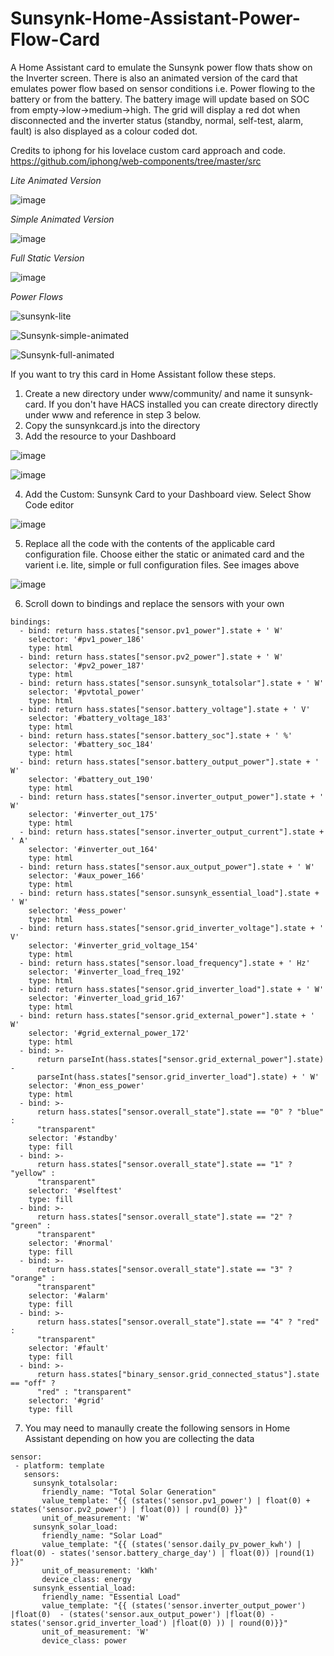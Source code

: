 # Sunsynk-Home-Assistant-Power-Flow-Card
A Home Assistant card to emulate the Sunsynk power flow thats show on the Inverter screen. There is also an animated version of the card that emulates power flow based on sensor conditions i.e. Power flowing to the battery or from the battery. The battery image will update based on SOC from empty->low->medium->high. The grid will display a red dot when disconnected and the inverter status (standby, normal, self-test, alarm, fault) is also displayed as a colour coded dot.

Credits to iphong for his lovelace custom card approach and code. https://github.com/iphong/web-components/tree/master/src

*Lite Animated Version*

![image](https://user-images.githubusercontent.com/7227275/233628070-140eabd5-102b-4b60-ae0d-8acb943f7665.png)

*Simple Animated Version*

![image](https://user-images.githubusercontent.com/7227275/225121107-5830cf18-1e5a-40be-ad51-af0b59e44d97.png)

*Full Static Version*

![image](https://user-images.githubusercontent.com/7227275/224840218-0e450540-7870-46fd-a0bf-53352a6413d2.png)

*Power Flows*

![sunsynk-lite](https://user-images.githubusercontent.com/7227275/226348214-98dc4307-aac0-443c-83ce-b4ee6fffa69c.svg)

![Sunsynk-simple-animated](https://user-images.githubusercontent.com/7227275/224926146-ce121e6d-75a6-4299-ae61-52536937bb1b.svg)

![Sunsynk-full-animated](https://user-images.githubusercontent.com/7227275/224926168-f1c1441c-67c7-4b72-a289-9a4cba3cc1c9.svg)


If you want to try this card in Home Assistant follow these steps.

1. Create a new directory under www/community/ and name it sunsynk-card. If you don't have HACS installed you can create directory directly under www and reference in step 3 below.
2. Copy the sunsynkcard.js into the directory
3. Add the resource to your Dashboard 

![image](https://user-images.githubusercontent.com/7227275/224839022-a08f7819-59e2-420b-82e3-354052de1f19.png)

![image](https://user-images.githubusercontent.com/7227275/233791175-2835ad0e-8e7a-49d1-83ea-4651d6c99f38.png)

4. Add the Custom: Sunsynk Card to your Dashboard view. Select Show Code editor

![image](https://user-images.githubusercontent.com/7227275/224839119-278e002b-4465-4e9e-b87c-8e15f6067ef4.png)

5. Replace all the code with the contents of the applicable card configuration file. Choose either the static or animated card and the varient i.e. lite, simple or full configuration files. See images above

![image](https://user-images.githubusercontent.com/7227275/224839288-6ca158f8-fdc7-4f72-a2b8-7e1f1854e3c4.png)

6. Scroll down to bindings and replace the sensors with your own
```
bindings:
  - bind: return hass.states["sensor.pv1_power"].state + ' W'
    selector: '#pv1_power_186'
    type: html
  - bind: return hass.states["sensor.pv2_power"].state + ' W'
    selector: '#pv2_power_187'
    type: html
  - bind: return hass.states["sensor.sunsynk_totalsolar"].state + ' W'
    selector: '#pvtotal_power'
    type: html
  - bind: return hass.states["sensor.battery_voltage"].state + ' V'
    selector: '#battery_voltage_183'
    type: html
  - bind: return hass.states["sensor.battery_soc"].state + ' %'
    selector: '#battery_soc_184'
    type: html
  - bind: return hass.states["sensor.battery_output_power"].state + ' W'
    selector: '#battery_out_190'
    type: html
  - bind: return hass.states["sensor.inverter_output_power"].state + ' W'
    selector: '#inverter_out_175'
    type: html
  - bind: return hass.states["sensor.inverter_output_current"].state + ' A'
    selector: '#inverter_out_164'
    type: html
  - bind: return hass.states["sensor.aux_output_power"].state + ' W'
    selector: '#aux_power_166'
    type: html
  - bind: return hass.states["sensor.sunsynk_essential_load"].state + ' W'
    selector: '#ess_power'
    type: html
  - bind: return hass.states["sensor.grid_inverter_voltage"].state + ' V'
    selector: '#inverter_grid_voltage_154'
    type: html
  - bind: return hass.states["sensor.load_frequency"].state + ' Hz'
    selector: '#inverter_load_freq_192'
    type: html
  - bind: return hass.states["sensor.grid_inverter_load"].state + ' W'
    selector: '#inverter_load_grid_167'
    type: html
  - bind: return hass.states["sensor.grid_external_power"].state + ' W'
    selector: '#grid_external_power_172'
    type: html
  - bind: >-
      return parseInt(hass.states["sensor.grid_external_power"].state) -
      parseInt(hass.states["sensor.grid_inverter_load"].state) + ' W'
    selector: '#non_ess_power'
    type: html
  - bind: >-
      return hass.states["sensor.overall_state"].state == "0" ? "blue" :
      "transparent"
    selector: '#standby'
    type: fill
  - bind: >-
      return hass.states["sensor.overall_state"].state == "1" ? "yellow" :
      "transparent"
    selector: '#selftest'
    type: fill
  - bind: >-
      return hass.states["sensor.overall_state"].state == "2" ? "green" :
      "transparent"
    selector: '#normal'
    type: fill
  - bind: >-
      return hass.states["sensor.overall_state"].state == "3" ? "orange" :
      "transparent"
    selector: '#alarm'
    type: fill
  - bind: >-
      return hass.states["sensor.overall_state"].state == "4" ? "red" :
      "transparent"
    selector: '#fault'
    type: fill
  - bind: >-
      return hass.states["binary_sensor.grid_connected_status"].state == "off" ?
      "red" : "transparent"
    selector: '#grid'
    type: fill
 ```
 
 7. You may need to manaully create the following sensors in Home Assistant depending on how you are collecting the data
 
 ```
 sensor:
  - platform: template
    sensors:
      sunsynk_totalsolar:
        friendly_name: "Total Solar Generation"
        value_template: "{{ (states('sensor.pv1_power') | float(0) + states('sensor.pv2_power') | float(0)) | round(0) }}"
        unit_of_measurement: 'W'
      sunsynk_solar_load:
        friendly_name: "Solar Load"
        value_template: "{{ (states('sensor.daily_pv_power_kwh') | float(0) - states('sensor.battery_charge_day') | float(0)) |round(1) }}"
        unit_of_measurement: 'kWh'
        device_class: energy
      sunsynk_essential_load:
        friendly_name: "Essential Load"
        value_template: "{{ (states('sensor.inverter_output_power') |float(0)  - (states('sensor.aux_output_power') |float(0) - states('sensor.grid_inverter_load') |float(0) )) | round(0)}}"
        unit_of_measurement: 'W'
        device_class: power
 ```
